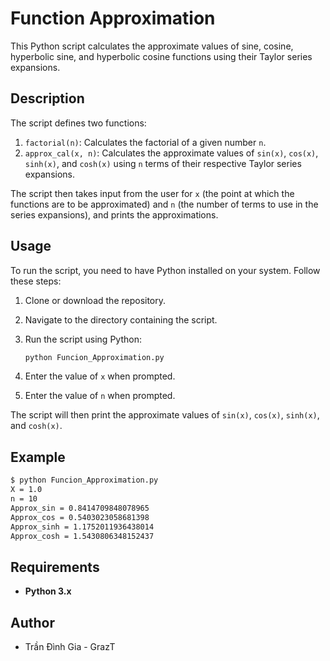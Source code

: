 # Function Approximation

This Python script calculates the approximate values of sine, cosine, hyperbolic sine, and hyperbolic cosine functions using their Taylor series expansions.

## Description

The script defines two functions:
1. `factorial(n)`: Calculates the factorial of a given number `n`.
2. `approx_cal(x, n)`: Calculates the approximate values of `sin(x)`, `cos(x)`, `sinh(x)`, and `cosh(x)` using `n` terms of their respective Taylor series expansions.

The script then takes input from the user for `x` (the point at which the functions are to be approximated) and `n` (the number of terms to use in the series expansions), and prints the approximations.

## Usage

To run the script, you need to have Python installed on your system. Follow these steps:

1. Clone or download the repository.
2. Navigate to the directory containing the script.
3. Run the script using Python:

    ```sh
    python Funcion_Approximation.py
    ```

4. Enter the value of `x` when prompted.
5. Enter the value of `n` when prompted.

The script will then print the approximate values of `sin(x)`, `cos(x)`, `sinh(x)`, and `cosh(x)`.

## Example

```sh
$ python Funcion_Approximation.py
X = 1.0
n = 10
Approx_sin = 0.8414709848078965
Approx_cos = 0.5403023058681398
Approx_sinh = 1.1752011936438014
Approx_cosh = 1.5430806348152437
```

## Requirements

- **Python 3.x**

## Author

- Trần Đình Gia - GrazT